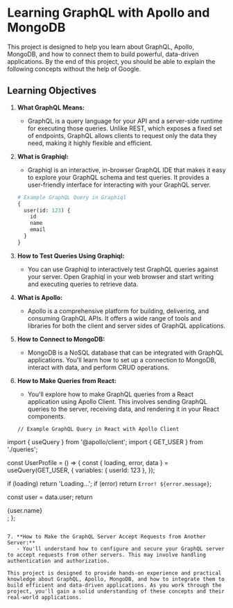# Learning GraphQL with Apollo and MongoDB

This project is designed to help you learn about GraphQL, Apollo, MongoDB, and how to connect them to build powerful, data-driven applications. By the end of this project, you should be able to explain the following concepts without the help of Google.

## Learning Objectives

1. **What GraphQL Means:**
   - GraphQL is a query language for your API and a server-side runtime for executing those queries. Unlike REST, which exposes a fixed set of endpoints, GraphQL allows clients to request only the data they need, making it highly flexible and efficient.

2. **What is Graphiql:**
   - Graphiql is an interactive, in-browser GraphQL IDE that makes it easy to explore your GraphQL schema and test queries. It provides a user-friendly interface for interacting with your GraphQL server.

   ```graphql
   # Example GraphQL Query in Graphiql
   {
     user(id: 123) {
       id
       name
       email
     }
   }
   ```

3. **How to Test Queries Using Graphiql:**
   - You can use Graphiql to interactively test GraphQL queries against your server. Open Graphiql in your web browser and start writing and executing queries to retrieve data.

4. **What is Apollo:**
   - Apollo is a comprehensive platform for building, delivering, and consuming GraphQL APIs. It offers a wide range of tools and libraries for both the client and server sides of GraphQL applications.

5. **How to Connect to MongoDB:**
   - MongoDB is a NoSQL database that can be integrated with GraphQL applications. You'll learn how to set up a connection to MongoDB, interact with data, and perform CRUD operations.

6. **How to Make Queries from React:**
   - You'll explore how to make GraphQL queries from a React application using Apollo Client. This involves sending GraphQL queries to the server, receiving data, and rendering it in your React components.
   ```
   // Example GraphQL Query in React with Apollo Client
import { useQuery } from '@apollo/client';
import { GET_USER } from './queries';

const UserProfile = () => {
  const { loading, error, data } = useQuery(GET_USER, {
    variables: { userId: 123 },
  });

  if (loading) return 'Loading...';
  if (error) return `Error! ${error.message}`;

  const user = data.user;
  return <div>{user.name}</div>;
};

```

7. **How to Make the GraphQL Server Accept Requests from Another Server:**
   - You'll understand how to configure and secure your GraphQL server to accept requests from other servers. This may involve handling authentication and authorization.

This project is designed to provide hands-on experience and practical knowledge about GraphQL, Apollo, MongoDB, and how to integrate them to build efficient and data-driven applications. As you work through the project, you'll gain a solid understanding of these concepts and their real-world applications.

